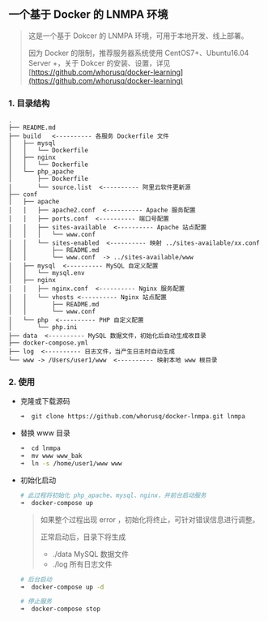 一个基于 Docker 的 LNMPA 环境
---

> 这是一个基于 Dokcer 的 LNMPA 环境，可用于本地开发、线上部署。
> 
> 因为 Docker 的限制，推荐服务器系统使用 CentOS7+、Ubuntu16.04 Server +，关于 Dokcer 的安装、设置，详见 [https://github.com/whorusq/docker-learning](https://github.com/whorusq/docker-learning)

### 1. 目录结构

```
.
├── README.md
├── build   <---------- 各服务 Dockerfile 文件
│   ├── mysql
│   │   └── Dockerfile
│   ├── nginx
│   │   └── Dockerfile
│   └── php_apache
│       ├── Dockerfile
│       └── source.list  <---------- 阿里云软件更新源
├── conf
│   ├── apache     
│   │   ├── apache2.conf  <---------- Apache 服务配置
│   │   ├── ports.conf  <---------- 端口号配置
│   │   ├── sites-available  <---------- Apache 站点配置
│   │   │   └── www.conf  
│   │   └── sites-enabled  <---------- 映射 ../sites-available/xx.conf
│   │       ├── README.md
│   │       └── www.conf  -> ../sites-available/www
│   ├── mysql  <---------- MySQL 自定义配置
│   │   └── mysql.env
│   ├── nginx
│   │   ├── nginx.conf  <---------- Nginx 服务配置
│   │   └── vhosts <---------- Nginx 站点配置
│   │       ├── README.md
│   │       └── www.conf
│   └── php  <---------- PHP 自定义配置
│       └── php.ini
├── data  <---------- MySQL 数据文件，初始化后自动生成改目录
├── docker-compose.yml
├── log  <---------- 日志文件，当产生日志时自动生成
└── www -> /Users/user1/www  <---------- 映射本地 www 根目录
```

### 2. 使用

- 克隆或下载源码

	```bash
	➜  git clone https://github.com/whorusq/docker-lnmpa.git lnmpa
	```

- 替换 www 目录

	```bash
	➜  cd lnmpa 
	➜  mv www www_bak
	➜  ln -s /home/user1/www www
	```

- 初始化启动

	```bash
	# 此过程将初始化 php_apache、mysql、nginx，并前台启动服务
	➜  docker-compose up
	```

	> 如果整个过程出现 error ，初始化将终止，可针对错误信息进行调整。
	>
	> 正常启动后，目录下将生成 
	>
	> - ./data MySQL 数据文件 
	> - ./log 所有日志文件

	```bash
	# 后台启动
	➜  docker-compose up -d
	
	# 停止服务
	➜  docker-compose stop
	```